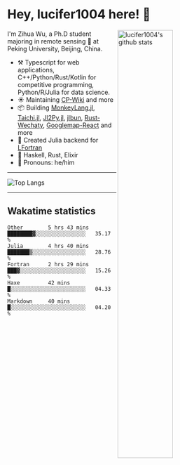 # Hey, lucifer1004 here! :wave:

<img width="50%" align="right" alt="lucifer1004's github stats" src="https://github-readme-stats.vercel.app/api?username=lucifer1004&show_icons=true">

I'm Zihua Wu, a Ph.D student majoring in remote sensing :satellite: at Peking University, Beijing, China.

- :hammer_and_pick: Typescript for web applications, C++/Python/Rust/Kotlin for competitive programming, Python/R/Julia for data science.
- :sunny: Maintaining [CP-Wiki](https://cp-wiki.vercel.app) and more 
- :package: Building [MonkeyLang.jl](https://github.com/lucifer1004/MonkeyLang.jl), [Taichi.jl](https://github.com/lucifer1004/Taichi.jl), [Jl2Py.jl](https://github.com/lucifer1004/Jl2Py.jl), [jlbun](https://github.com/lucifer1004/jlbun), [Rust-Wechaty](https://github.com/wechaty/rust-wechaty), [Googlemap-React](https://github.com/googlemap-react/googlemap-react) and more
- :sparkler: Created Julia backend for [LFortran](https://github.com/lfortran/lfortran)
- :seedling: Haskell, Rust, Elixir
- :man: Pronouns: he/him

---

![Top Langs](https://github-readme-stats.vercel.app/api/top-langs/?username=lucifer1004&layout=compact)

---

## Wakatime statistics

<!--START_SECTION:waka-->

```text
Other        5 hrs 43 mins   ████████▓░░░░░░░░░░░░░░░░   35.17 %
Julia        4 hrs 40 mins   ███████▒░░░░░░░░░░░░░░░░░   28.76 %
Fortran      2 hrs 29 mins   ███▓░░░░░░░░░░░░░░░░░░░░░   15.26 %
Haxe         42 mins         █░░░░░░░░░░░░░░░░░░░░░░░░   04.33 %
Markdown     40 mins         █░░░░░░░░░░░░░░░░░░░░░░░░   04.20 %
```

<!--END_SECTION:waka-->
